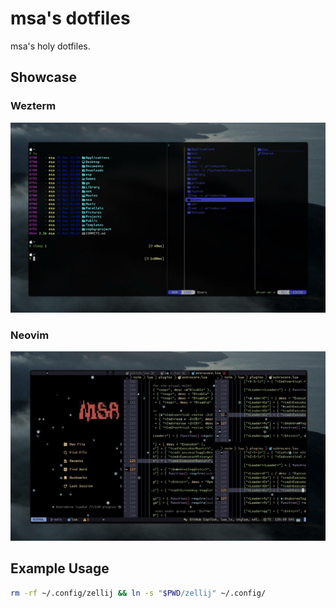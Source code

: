 # msa's dotfiles

msa's holy dotfiles.

## Showcase

### Wezterm

![Wezterm](assets/wezterm.jpg)

### Neovim

![Neovim](assets/neovim.jpg)

## Example Usage

```bash
rm -rf ~/.config/zellij && ln -s "$PWD/zellij" ~/.config/
```
